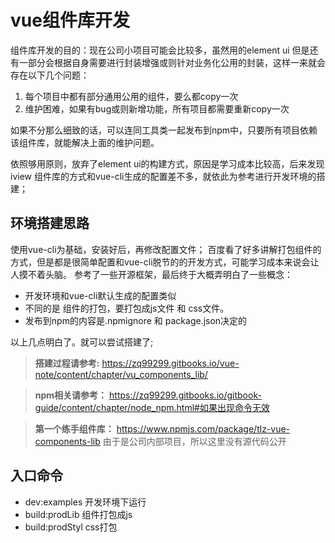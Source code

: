# vue组件库开发

组件库开发的目的：现在公司小项目可能会比较多，虽然用的element ui 但是还有一部分会根据自身需要进行封装增强或则针对业务化公用的封装，这样一来就会存在以下几个问题：

1. 每个项目中都有部分通用公用的组件，要么都copy一次
2. 维护困难，如果有bug或则新增功能，所有项目都需要重新copy一次

如果不分那么细致的话，可以连同工具类一起发布到npm中，只要所有项目依赖该组件库，就能解决上面的维护问题。

依照够用原则，放弃了element ui的构建方式，原因是学习成本比较高，后来发现 iview 组件库的方式和vue-cli生成的配置差不多，就依此为参考进行开发环境的搭建；

## 环境搭建思路
使用vue-cli为基础，安装好后，再修改配置文件；
百度看了好多讲解打包组件的方式，但是都是很简单配置和vue-cli脱节的的开发方式，可能学习成本来说会让人摸不着头脑。 参考了一些开源框架，最后终于大概弄明白了一些概念：

- 开发环境和vue-cli默认生成的配置类似
- 不同的是 组件的打包，要打包成js文件 和 css文件。
- 发布到npm的内容是.npmignore 和 package.json决定的

以上几点明白了。就可以尝试搭建了;

> **搭建过程请参考:**
https://zq99299.gitbooks.io/vue-note/content/chapter/vu_components_lib/

> **npm相关请参考：**
https://zq99299.gitbooks.io/gitbook-guide/content/chapter/node_npm.html#如果出现命令无效

> **第一个练手组件库：**
https://www.npmjs.com/package/tlz-vue-components-lib
由于是公司内部项目，所以这里没有源代码公开

## 入口命令

* dev:examples 开发环境下运行
* build:prodLib 组件打包成js
* build:prodStyl css打包
